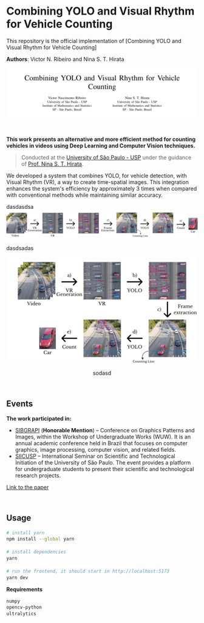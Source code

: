 # Combining YOLO and Visual Rhythm for Vehicle Counting

This repository is the official implementation of [Combining YOLO and Visual Rhythm for Vehicle Counting]

**Authors**: Victor N. Ribeiro and Nina S. T. Hirata

![Alt Text](./imgs/print_sb.png)



<br>



**This work presents an alternative and more efficient method for counting vehicles in videos using Deep Learning and Computer Vision techniques.**

> Conducted at the [University of São Paulo - USP](https://www5.usp.br/) under the guidance of [Prof. Nina S. T. Hirata](https://www.ime.usp.br/nina/).

We developed a system that combines YOLO, for vehicle detection, with Visual Rhythm (VR), a way to create time-spatial images. This integration enhances the system's efficiency by approximately 3 times when compared with conventional methods while maintaining similar accuracy.

dasdasdsa
![Alt Text](./imgs/method-hori.png)

dasdsadas
<div align="center">
  <img src="./imgs/method-vert.png" alt="Alt Text" width="500">
  <p>
    sodasd
  </p>
</div>


<br>


## Events

**The work participated in:** 
- [SIBGRAPI](https://sibgrapi.sbc.org.br/sibgrapi2023/) (**Honorable Mention**) – Conference on Graphics Patterns and Images, within the Workshop of Undergraduate Works (WUW). It is an annual academic conference held in Brazil that focuses on computer graphics, image processing, computer vision, and related fields.
- [SIICUSP](https://prpi.usp.br/siicusp/) – International Seminar on Scientific and Technological Initiation of the University of São Paulo. The event provides a platform for undergraduate students to present their scientific and technological research projects.

[Link to the paper](https://drive.google.com/file/d/1wVH4HC0ClA7rfVMxXEBE4QctVhcGZBMU/view?usp=sharing)



<br>



## Usage
```bash
# install yarn
npm install --global yarn

# install dependencies
yarn

# run the frontend, it should start in http://localhost:5173
yarn dev
```

**Requirements**
```sh
numpy
opencv-python
ultralytics
```

